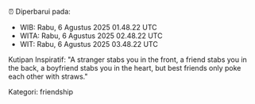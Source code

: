 ⏰ Diperbarui pada:
- WIB: Rabu, 6 Agustus 2025 01.48.22 UTC
- WITA: Rabu, 6 Agustus 2025 02.48.22 UTC
- WIT: Rabu, 6 Agustus 2025 03.48.22 UTC

Kutipan Inspiratif:
"A stranger stabs you in the front, a friend stabs you in the back, a boyfriend stabs you in the heart, but best friends only poke each other with straws."


Kategori: friendship

